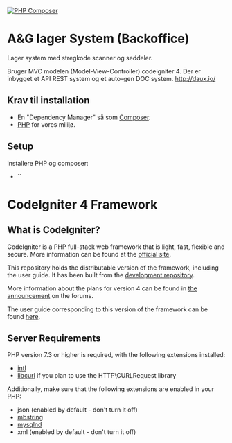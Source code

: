 [![PHP Composer](https://github.com/AOGGgit/backoffice/actions/workflows/php.yml/badge.svg)](https://github.com/AOGGgit/backoffice/actions/workflows/php.yml)

# A&G lager System (Backoffice)
Lager system med stregkode scanner og seddeler.

Bruger MVC modelen (Model-View-Controller) codeigniter 4.
Der er inbygget et API REST system og et auto-gen DOC system. http://daux.io/

## Krav til installation

 - En "Dependency Manager" så som [Composer](https://getcomposer.org/download//).
 - [PHP](https://www.php.net/downloads) for vores milijø.

## Setup

installere PHP og composer:
 - ``



# CodeIgniter 4 Framework

## What is CodeIgniter?

CodeIgniter is a PHP full-stack web framework that is light, fast, flexible and secure.
More information can be found at the [official site](http://codeigniter.com).

This repository holds the distributable version of the framework,
including the user guide. It has been built from the
[development repository](https://github.com/codeigniter4/CodeIgniter4).

More information about the plans for version 4 can be found in [the announcement](http://forum.codeigniter.com/thread-62615.html) on the forums.

The user guide corresponding to this version of the framework can be found
[here](https://codeigniter4.github.io/userguide/).

## Server Requirements

PHP version 7.3 or higher is required, with the following extensions installed:

- [intl](http://php.net/manual/en/intl.requirements.php)
- [libcurl](http://php.net/manual/en/curl.requirements.php) if you plan to use the HTTP\CURLRequest library

Additionally, make sure that the following extensions are enabled in your PHP:

- json (enabled by default - don't turn it off)
- [mbstring](http://php.net/manual/en/mbstring.installation.php)
- [mysqlnd](http://php.net/manual/en/mysqlnd.install.php)
- xml (enabled by default - don't turn it off)
